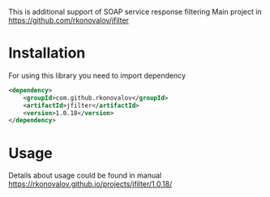 
This is additional support of SOAP service response filtering
Main project in https://github.com/rkonovalov/jfilter

# Installation
For using this library you need to import dependency

```xml
<dependency>
    <groupId>com.github.rkonovalov</groupId>
    <artifactId>jfilter</artifactId>
    <version>1.0.18</version>
</dependency>
```

# Usage
Details about usage could be found in manual https://rkonovalov.github.io/projects/jfilter/1.0.18/